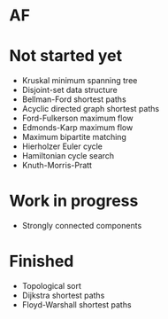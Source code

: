 # AF

# Not started yet
- Kruskal minimum spanning tree
- Disjoint-set data structure
- Bellman-Ford shortest paths
- Acyclic directed graph shortest paths
- Ford-Fulkerson maximum flow 
- Edmonds-Karp maximum flow
- Maximum bipartite matching
- Hierholzer Euler cycle
- Hamiltonian cycle search
- Knuth-Morris-Pratt

# Work in progress
- Strongly connected components

# Finished
- Topological sort
- Dijkstra shortest paths
- Floyd-Warshall shortest paths